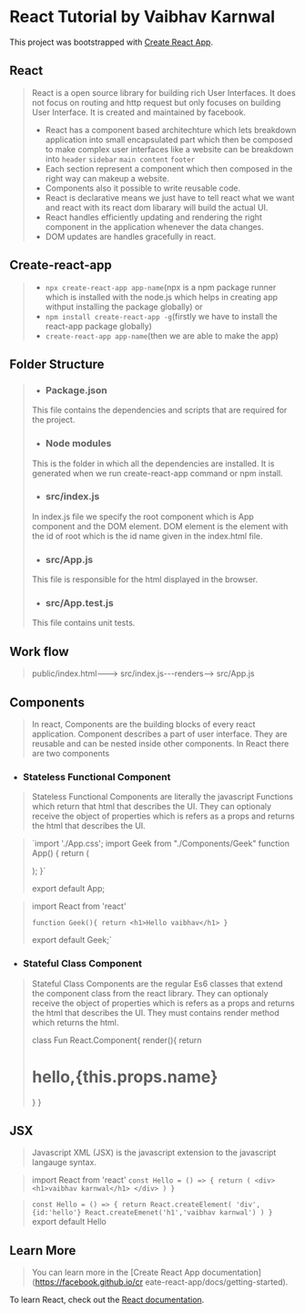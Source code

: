 # React Tutorial by Vaibhav Karnwal

This project was bootstrapped with [Create React App](https://github.com/facebook/create-react-app).

## React
 
>React is a open source library for building rich User Interfaces. It does not focus on routing and http request but only focuses on building User Interface. It is created and maintained by facebook.
>
>* React has a component based architechture which lets breakdown application into small encapsulated part which then be composed to make complex user interfaces like a website can be breakdown into
`header`
`sidebar`
`main content`
`footer`
>* Each section represent a component which then composed in the right way can makeup a website.
>* Components also it possible to write reusable code.
>* React is declarative means we just have to tell react what we want and react with its react dom libarary will build the actual UI.
>* React handles efficiently updating and rendering the right component in the application whenever the data changes.
>* DOM updates are handles gracefully in react.

## Create-react-app

>* `npx create-react-app app-name`(npx is a npm package runner which is installed with the node.js which helps in creating app withput installing the package globally)
> or
>* `npm install create-react-app -g`(firstly we have to install the react-app package globally)
>* `create-react-app app-name`(then we are able to make the app)

## Folder Structure

>* ### Package.json
>
>This file contains the dependencies and scripts that are required for the project.
>
>* ### Node modules
>This is the folder in which all the dependencies are installed. It is generated when we run create-react-app command or npm install. 
>
>* ### src/index.js
>
>In index.js file we specify the root component which is App component and the DOM element. DOM element is the element with the id of root which is the id name given in the index.html file.
>
>* ### src/App.js
>
>This file is responsible for the html displayed in the browser.
>
>* ### src/App.test.js
>
>This file contains unit tests.

## Work flow

>public/index.html---> src/index.js---renders--> src/App.js

## Components

>In react, Components are the building blocks of every react application. Component describes a part of user interface. They are reusable and can be nested inside other components. 
>In React there are two components

* ### Stateless Functional Component

>Stateless Functional Components are literally the javascript Functions which return that html that describes the UI. They can optionaly receive the object of properties which is refers as a props and returns the html that describes the UI.

>`import './App.css';
>import Geek from "./Components/Geek"
>function App() {
>  return (
>    <div className="App">
>      <Geek/>
>    </div>
>  );
>}`
>
>export default App;

>import React from 'react'
>
>`function Geek(){
>    return <h1>Hello vaibhav</h1>
>}`
>
>export default Geek;`

* ### Stateful Class Component

>Stateful Class Components are the regular Es6 classes that extend the component class from the react library. They can optionaly receive the object of properties which is refers as a props and returns the html that describes the UI. They must contains render method which returns the html.
>
> class Fun React.Component{
>    render(){
>       return <h1>hello,{this.props.name}</h1>
>}
>}

## JSX

>Javascript XML (JSX) is the javascript extension to the javascript langauge syntax.

>import React from 'react'
>`const Hello = () => {
    return (
        <div>
            <h1>vaibhav karnwal</h1>
        </div>
    )
}`

>`const Hello = () => {
    return React.createElement(
        'div',
        {id:'hello'}
        React.createEmenet('h1','vaibhav karnwal')
    )
}`
>export default Hello


## Learn More

>You can learn more in the [Create React App documentation](https://facebook.github.io/cr eate-react-app/docs/getting-started).

To learn React, check out the [React documentation](https://reactjs.org/).
